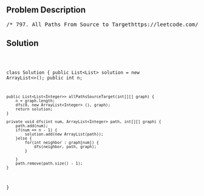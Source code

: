 <!--
<style>
  body { font-family: Arial, sans-serif; }
  .container { max-width: 700px; margin: 0 auto; padding: 10px; }
  .comment-block { background-color: #f9f9f9; padding: 10px; border-left: 5px solid #ccc; overflow-wrap: break-word; white-space: pre-wrap; }
  .code-block { background-color: #f4f4f4; padding: 10px; border: 1px solid #ddd; overflow-wrap: break-word; white-space: pre-wrap; }
</style>
-->

<div class='container'>
<h2>Problem Description</h2>
<div class='comment-block'>
<pre>
/* 797. All Paths From Source to Targethttps://leetcode.com/problems/all-paths-from-source-to-target/Given a directed acyclic graph (DAG) of n nodes labeled from 0 to n - 1, find all possible paths from node 0 to node n - 1 and return them in anyorder.The graph is given as follows: graph[i] is a list of all nodes you canvisit from node i(i.e., there is a directed edge from node i to node graph[i][j]).Example 1:Input: graph = [[1,2],[3],[3],[]]Output: [[0,1,3],[0,2,3]]Explanation: There are two paths: 0 -> 1 -> 3 and 0 -> 2 -> 3.Example 2:Input: graph = [[4,3,1],[3,2,4],[3],[4],[]]Output: [[0,4],[0,3,4],[0,1,3,4],[0,1,2,3,4],[0,1,4]]Example 3:Input: graph = [[1],[]]Output: [[0,1]]Example 4:Input: graph = [[1,2,3],[2],[3],[]]Output: [[0,1,2,3],[0,2,3],[0,3]]Example 5:Input: graph = [[1,3],[2],[3],[]]Output: [[0,1,2,3],[0,3]]Constraints:n == graph.length2 <= n <= 150 <= graph[i][j] < ngraph[i][j] != i (i.e., there will be no self-loops).All the elements of graph[i] are unique.The input graph is guaranteed to be a DAG.*/</pre>
</div>

<h2>Solution</h2>
<div class='code-block'>
<pre><code class='language-java'>

class Solution {
    public List<List<Integer>> solution = new ArrayList<>();
    public int n;
    
    public List<List<Integer>> allPathsSourceTarget(int[][] graph) {
        n = graph.length;
        dfs(0, new ArrayList<Integer> (), graph);
        return solution;
    }
    
    private void dfs(int num, ArrayList<Integer> path, int[][] graph) {
        path.add(num);
        if(num == n - 1) {
            solution.add(new ArrayList(path));          
        }else {
            for(int neighbor : graph[num]) {
                dfs(neighbor, path, graph); 
            }
 
        }
        path.remove(path.size() - 1);
    }
}</code></pre>
</div>
</div>
